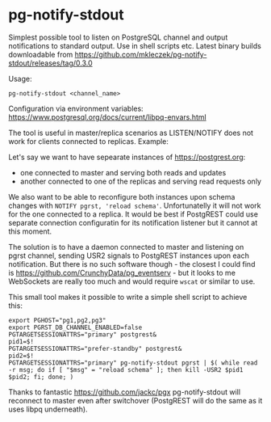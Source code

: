# pg-notify-stdout
Simplest possible tool to listen on PostgreSQL channel and output notifications to standard output. Use in shell scripts etc.
Latest binary builds downloadable from https://github.com/mkleczek/pg-notify-stdout/releases/tag/0.3.0

Usage:
```
pg-notify-stdout <channel_name>
```

Configuration via environment variables: https://www.postgresql.org/docs/current/libpq-envars.html

The tool is useful in master/replica scenarios as LISTEN/NOTIFY does not work for clients connected to replicas. Example:

Let's say we want to have sepearate instances of https://postgrest.org:
* one connected to master and serving both reads and updates
* another connected to one of the replicas and serving read requests only

We also want to be able to reconfigure both instances upon schema changes with `NOTIFY pgrst, 'reload schema'`. Unfortunatelly it will not work for the one connected to a replica. It would be best if PostgREST could use separate connection configuratin for its notification listener but it cannot at this moment.

The solution is to have a daemon connected to master and listening on pgrst channel, sending USR2 signals to PostgREST instances upon each notification. But there is no such software though - the closest I could find is https://github.com/CrunchyData/pg_eventserv - but it looks to me WebSockets are really too much and would require `wscat` or similar to use.

This small tool makes it possible to write a simple shell script to achieve this:
```
export PGHOST="pg1,pg2,pg3"
export PGRST_DB_CHANNEL_ENABLED=false
PGTARGETSESSIONATTRS="primary" postgrest&
pid1=$!
PGTARGETSESSIONATTRS="prefer-standby" postgrest&
pid2=$!
PGTARGETSESSIONATTRS="primary" pg-notify-stdout pgrst | $( while read -r msg; do if [ "$msg" = "reload schema" ]; then kill -USR2 $pid1 $pid2; fi; done; )
```
Thanks to fantastic https://github.com/jackc/pgx pg-notify-stdout will reconnect to master even after switchover (PostgREST will do the same as it uses libpq underneath).
